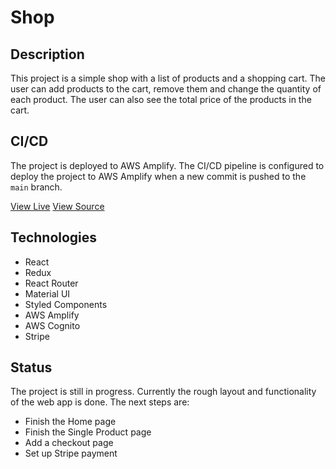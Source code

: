 # Shop

## Description

This project is a simple shop with a list of products and a shopping cart. The user can add products to the cart, remove them and change the quantity of each product. The user can also see the total price of the products in the cart.

## CI/CD

The project is deployed to AWS Amplify. The CI/CD pipeline is configured to deploy the project to AWS Amplify when a new commit is pushed to the `main` branch.

[View Live](https://main.d172osul7s4f7g.amplifyapp.com/)
[View Source](https://github.com/loveliiivelaugh/shop)

## Technologies

- React
- Redux
- React Router
- Material UI
- Styled Components
- AWS Amplify
- AWS Cognito
- Stripe

## Status

The project is still in progress.
Currently the rough layout and functionality of the web app is done.
The next steps are:

- Finish the Home page
- Finish the Single Product page
- Add a checkout page
- Set up Stripe payment
